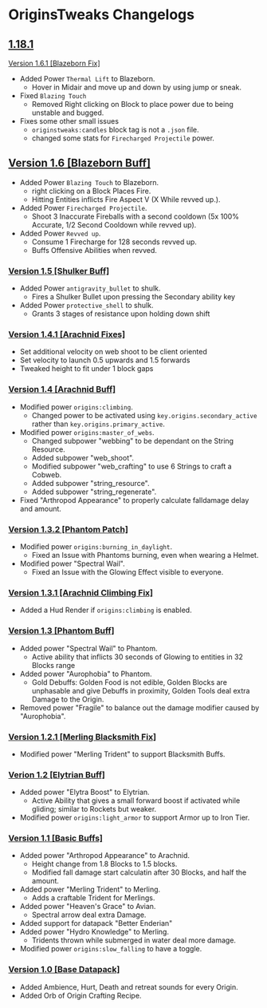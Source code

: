 # OriginsTweaks Changelogs

## [1.18.1](https://modrinth.com/mod/origins/version/1.3.1)

[Version 1.6.1 [Blazeborn Fix]](https://github.com/ChromexUnderscore/OriginsTweaks/releases/tag/1.6.1)

+ Added Power ``Thermal Lift`` to Blazeborn.
    + Hover in Midair and move up and down by using jump or sneak.
+ Fixed ``Blazing Touch``
    + Removed Right clicking on Block to place power due to being unstable and bugged.
+ Fixes some other small issues
    + ``originstweaks:candles`` block tag is not a ``.json`` file.
    + changed some stats for ``Firecharged Projectile`` power. 

## [Version 1.6 [Blazeborn Buff]](https://github.com/ChromexUnderscore/OriginsTweaks/releases/tag/1.6)

+ Added Power ``Blazing Touch`` to Blazeborn.
    + right clicking on a Block Places Fire.
    + Hitting Entities inflicts Fire Aspect V (X While revved up.).
+ Added Power ``Firecharged Projectile``.
    + Shoot 3 Inaccurate Fireballs with a second cooldown (5x 100% Accurate, 1/2 Second Cooldown while revved up).
+ Added Power ``Revved up``.
    + Consume 1 Firecharge for 128 seconds revved up.
    + Buffs Offensive Abilities when revved.

### [Version 1.5 [Shulker Buff]](https://github.com/ChromexUnderscore/OriginsTweaks/releases/tag/1.5)

+ Added Power ``antigravity_bullet`` to shulk.
    + Fires a Shulker Bullet upon pressing the Secondary ability key
+ Added Power ``protective_shell`` to shulk.
    + Grants 3 stages of resistance upon holding down shift

### [Version 1.4.1 [Arachnid Fixes]](https://github.com/ChromexUnderscore/OriginsTweaks/releases/tag/1.4.1)

+  Set additional velocity on web shoot to be client oriented
+  Set velocity to launch 0.5 upwards and 1.5 forwards
+  Tweaked height to fit under 1 block gaps

### [Version 1.4 [Arachnid Buff]](https://github.com/ChromexUnderscore/OriginsTweaks/releases/tag/1.4)

+ Modified power ``origins:climbing``.
    + Changed power to be activated using ``key.origins.secondary_active`` rather than ``key.origins.primary_active``.
+ Modified power ``origins:master_of_webs``.
    + Changed subpower "webbing" to be dependant on the String Resource.
    + Added subpower "web_shoot".
    + Modified subpower "web_crafting" to use 6 Strings to craft a Cobweb.
    + Added subpower "string_resource".
    + Added subpower "string_regenerate".
+ Fixed "Arthropod Appearance" to properly calculate falldamage delay and amount.

### [Version 1.3.2 [Phantom Patch]](https://github.com/ChromexUnderscore/OriginsTweaks/releases/tag/1.3.2)

+   Modified power ``origins:burning_in_daylight``.
    +   Fixed an Issue with Phantoms burning, even when wearing a Helmet.
+   Modified power "Spectral Wail".
    +   Fixed an Issue with the Glowing Effect visible to everyone.

### [Version 1.3.1 [Arachnid Climbing Fix]](https://github.com/ChromexUnderscore/OriginsTweaks/releases/tag/1.3.1)

+ Added a Hud Render if `origins:climbing` is enabled.

### [Version 1.3 [Phantom Buff]](https://github.com/ChromexUnderscore/OriginsTweaks/releases/tag/1.3)

+ Added power "Spectral Wail" to Phantom.
    + Active ability that inflicts 30 seconds of Glowing to entities in 32 Blocks range
+ Added power "Aurophobia" to Phantom.
    + Gold Debuffs: Golden Food is not edible, Golden Blocks are unphasable and give Debuffs in proximity, Golden Tools deal extra Damage to the Origin.
+ Removed power "Fragile" to balance out the damage modifier caused by "Aurophobia".

### [Version 1.2.1 [Merling Blacksmith Fix]](https://github.com/ChromexUnderscore/OriginsTweaks/releases/tag/1.2.1)

+ Modified power "Merling Trident" to support Blacksmith Buffs.

### [Verion 1.2 [Elytrian Buff]](https://github.com/ChromexUnderscore/OriginsTweaks/releases/tag/1.2)

+  Added power "Elytra Boost" to Elytrian.
    +  Active Ability that gives a small forward boost if activated while gliding; similar to Rockets but weaker.
+  Modified power `origins:light_armor` to support Armor up to Iron Tier.

### [Version 1.1 [Basic Buffs]](https://github.com/ChromexUnderscore/OriginsTweaks/releases/tag/1.1)

+  Added power "Arthropod Appearance" to Arachnid.
    +  Height change from 1.8 Blocks to 1.5 blocks.
    +  Modified fall damage start calculatin after 30 Blocks, and half the amount.
+  Added power "Merling Trident" to Merling.
    +  Adds a craftable Trident for Merlings.
+  Added power "Heaven's Grace" to Avian.
    +  Spectral arrow deal extra Damage.
+  Added support for datapack "Better Enderian"
+  Added power "Hydro Knowledge" to Merling.
    +  Tridents thrown while submerged in water deal more damage.
+  Modified power `origins:slow_falling` to have a toggle.

### [Version 1.0 [Base Datapack]](https://github.com/ChromexUnderscore/OriginsTweaks/releases/tag/1.0)

+  Added Ambience, Hurt, Death and retreat sounds for every Origin.
+  Added Orb of Origin Crafting Recipe.
